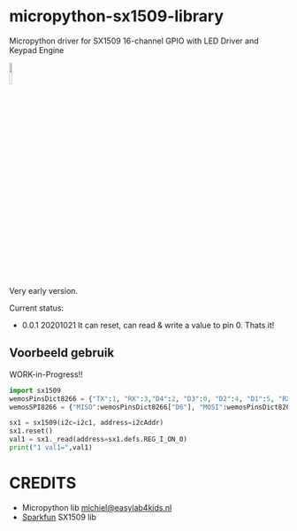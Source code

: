 # micropython-sx1509-library
Micropython driver for SX1509 16-channel GPIO with LED Driver and Keypad Engine

<img src="https://cdn.sparkfun.com/r/500-500/assets/parts/1/0/9/5/6/13601-01.jpg" width="10%" hieght="10%">

Very early version.

Current status:
- 0.0.1 20201021 It can reset, can read & write a value to pin 0. Thats it!

## Voorbeeld gebruik
WORK-in-Progress!!

```python
import sx1509
wemosPinsDict8266 = {"TX":1, "RX":3,"D4":2, "D3":0, "D2":4, "D1":5, "RX":3, "TX":1, "D8":15, "D7":13, "D6":12, "D5":14, "D0":16, "SCL":5, "SDA":4}
wemosSPI8266 = {"MISO":wemosPinsDict8266["D6"], "MOSI":wemosPinsDict8266["D7"], "SCK":wemosPinsDict8266["D5"], "CSN":wemosPinsDict8266["D4"], "CE":wemosPinsDict8266["D3"]}

sx1 = sx1509(i2c=i2c1, address=i2cAddr)
sx1.reset()
val1 = sx1._read(address=sx1.defs.REG_I_ON_0)
print("1 val1=",val1)


```

# CREDITS
- Micropython lib michiel@easylab4kids.nl
- <a href="https://learn.sparkfun.com/tutorials/sx1509-io-expander-breakout-hookup-guide">Sparkfun</a> SX1509 lib

